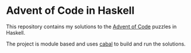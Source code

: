 # Advent of Code in Haskell

This repository contains my solutions to the [Advent of Code](https://adventofcode.com/) puzzles in Haskell.

The project is module based and uses [cabal](https://hackage.haskell.org/package/cabal) to build and run the solutions.
